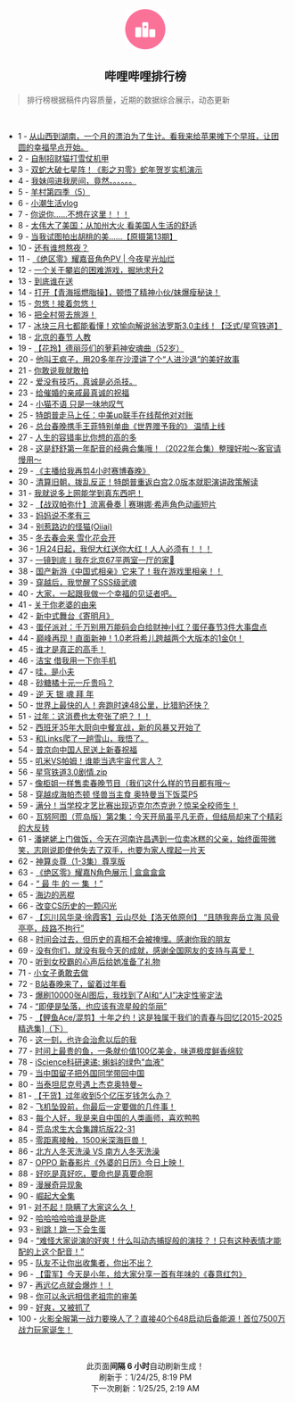 <div align="center">
    <img src="./assets/icon_rank.png" alt="logo" />
    <h2>哔哩哔哩排行榜</h>
</div>

> 排行榜根据稿件内容质量，近期的数据综合展示，动态更新

<br />

<ul><li><span>1 - <a href=https://www.bilibili.com/BV13uf8YxEDV target=_blank>从山西到湖南，一个月的漂泊为了生计。看我来给苹果摊下个早班，让团圆的幸福早点开始。</a></span></li><li><span>2 - <a href=https://www.bilibili.com/BV1pEwvevEYU target=_blank>自制招财猫打雪仗机甲</a></span></li><li><span>3 - <a href=https://www.bilibili.com/BV1UpwaeNESx target=_blank>双蛇大破七星阵！《影之刃零》蛇年贺岁实机演示</a></span></li><li><span>4 - <a href=https://www.bilibili.com/BV13bfbYXE4N target=_blank>我妹闯进我房间，竟然。。。。。。</a></span></li><li><span>5 - <a href=https://www.bilibili.com/BV1v7fLYXETB target=_blank>羊村第四季（5）</a></span></li><li><span>6 - <a href=https://www.bilibili.com/BV1bDftYUEEm target=_blank>小潮生活vlog</a></span></li><li><span>7 - <a href=https://www.bilibili.com/BV1zdw6eyExk target=_blank>你说你……不想在这里！！！</a></span></li><li><span>8 - <a href=https://www.bilibili.com/BV1w2fbY3EnC target=_blank>太伟大了美国：从加州大火&nbsp;看美国人生活的舒适</a></span></li><li><span>9 - <a href=https://www.bilibili.com/BV1PQwHevEkX target=_blank>当我试图拍出胡桃的美……【原摄第13期】</a></span></li><li><span>10 - <a href=https://www.bilibili.com/BV1ZofhY3EbR target=_blank>还有谁想熬夜？</a></span></li><li><span>11 - <a href=https://www.bilibili.com/BV1wEwYeoEDy target=_blank>《绝区零》耀嘉音角色PV&nbsp;|&nbsp;今夜星光灿烂</a></span></li><li><span>12 - <a href=https://www.bilibili.com/BV1KpfaYsEhx target=_blank>一个关于攀岩的困难游戏，掘地求升2</a></span></li><li><span>13 - <a href=https://www.bilibili.com/BV17Dwee9E9Q target=_blank>到底谁在送</a></span></li><li><span>14 - <a href=https://www.bilibili.com/BV1Z4wYenEGB target=_blank>打开【青海摇燃脂操】，顿悟了精神小伙/妹爆瘦秘诀！</a></span></li><li><span>15 - <a href=https://www.bilibili.com/BV1J9fhY5EhW target=_blank>忽悠！接着忽悠！</a></span></li><li><span>16 - <a href=https://www.bilibili.com/BV1n6waeXEgG target=_blank>把全村带去旅游！</a></span></li><li><span>17 - <a href=https://www.bilibili.com/BV1VxfhYYEGi target=_blank>冰块三月七都能看懂！欢愉向解说翁法罗斯3.0主线！【泛式/星穹铁道】</a></span></li><li><span>18 - <a href=https://www.bilibili.com/BV1XUwze8ERW target=_blank>北京的春节&nbsp;人教</a></span></li><li><span>19 - <a href=https://www.bilibili.com/BV1fKfiYDEn7 target=_blank>【花玲】德丽莎们的萝莉神安魂曲（52岁）</a></span></li><li><span>20 - <a href=https://www.bilibili.com/BV1cjwhenE9t target=_blank>他叫王疯子，用20多年在沙漠讲了个“人进沙退”的美好故事</a></span></li><li><span>21 - <a href=https://www.bilibili.com/BV1dFf8YhEjD target=_blank>你敢说我就敢拍</a></span></li><li><span>22 - <a href=https://www.bilibili.com/BV19iwYe5Eym target=_blank>爱没有技巧，真诚是必杀技。</a></span></li><li><span>23 - <a href=https://www.bilibili.com/BV1QAftYDEWP target=_blank>给催婚的亲戚最真诚的祝福</a></span></li><li><span>24 - <a href=https://www.bilibili.com/BV1JCfiY4Edz target=_blank>小猫不语&nbsp;只是一味地叹气</a></span></li><li><span>25 - <a href=https://www.bilibili.com/BV1hUf8YZEtm target=_blank>特朗普走马上任：中美up联手在线帮他对对账</a></span></li><li><span>26 - <a href=https://www.bilibili.com/BV1z4fxY4EPi target=_blank>总台春晚携手王菲特别单曲《世界赠予我的》&nbsp;温情上线</a></span></li><li><span>27 - <a href=https://www.bilibili.com/BV1mPwMeFEPX target=_blank>人生的容错率比你想的高的多</a></span></li><li><span>28 - <a href=https://www.bilibili.com/BV1TQwYeNE8j target=_blank>这是舒舒第一年配音的经典合集哦！（2022年合集）整理好啦～客官请慢用～</a></span></li><li><span>29 - <a href=https://www.bilibili.com/BV1dgwaeVE2c target=_blank>《主播给我再剪4小时赛博春晚》</a></span></li><li><span>30 - <a href=https://www.bilibili.com/BV1ACfbYVEwm target=_blank>清算旧朝，拨乱反正！特朗普重返白宫2.0版本就职演讲政策解读</a></span></li><li><span>31 - <a href=https://www.bilibili.com/BV1SAwGejEeo target=_blank>我就说多上网能学到真东西吧！</a></span></li><li><span>32 - <a href=https://www.bilibili.com/BV1q3cteAEXK target=_blank>【战双帕弥什】流离叠奏&nbsp;|&nbsp;赛琳娜·希声角色动画短片</a></span></li><li><span>33 - <a href=https://www.bilibili.com/BV1ESf4YhEHt target=_blank>妈妈说不孝有三</a></span></li><li><span>34 - <a href=https://www.bilibili.com/BV1bZw8eYEo6 target=_blank>别惹路边的怪猫(Oiiai)</a></span></li><li><span>35 - <a href=https://www.bilibili.com/BV18HfVYGExS target=_blank>冬去春会来&nbsp;雪化花会开</a></span></li><li><span>36 - <a href=https://www.bilibili.com/BV1JAfiY9Etm target=_blank>1月24日起，我倪大红送你大红！人人必须有！！！</a></span></li><li><span>37 - <a href=https://www.bilibili.com/BV1rDwbeEEzH target=_blank>一镜到底丨我在北京67平两室一厅的家🏡</a></span></li><li><span>38 - <a href=https://www.bilibili.com/BV19YwheBE4h target=_blank>国产新游《中国式相亲》它来了！我在游戏里相亲！！</a></span></li><li><span>39 - <a href=https://www.bilibili.com/BV1mLftYkEPA target=_blank>穿越后，我觉醒了SSS级武魂</a></span></li><li><span>40 - <a href=https://www.bilibili.com/BV1ArfbYyESz target=_blank>大家，一起跟我做一个幸福的见证者吧。</a></span></li><li><span>41 - <a href=https://www.bilibili.com/BV1pefVYPEQZ target=_blank>关于你老婆的由来</a></span></li><li><span>42 - <a href=https://www.bilibili.com/BV1ocfaYBEo8 target=_blank>新中式舞台《寄明月》</a></span></li><li><span>43 - <a href=https://www.bilibili.com/BV1C4faYDENy target=_blank>蛋仔派对：千万别用万能码会白给财神小红？蛋仔春节3件大事盘点</a></span></li><li><span>44 - <a href=https://www.bilibili.com/BV1iXfiYJEF5 target=_blank>巅峰再现！直面新神！1.0老将希儿跨越两个大版本的1金0t！</a></span></li><li><span>45 - <a href=https://www.bilibili.com/BV19HfBYEEKi target=_blank>谁才是真正的高手！</a></span></li><li><span>46 - <a href=https://www.bilibili.com/BV1fcwneSEjt target=_blank>洁宝&nbsp;借我用一下你手机</a></span></li><li><span>47 - <a href=https://www.bilibili.com/BV1ruwBeME5y target=_blank>哇，是小夫</a></span></li><li><span>48 - <a href=https://www.bilibili.com/BV1Hvw8eEEZJ target=_blank>砂糖橘十元一斤贵吗？</a></span></li><li><span>49 - <a href=https://www.bilibili.com/BV1ZxwheVEFv target=_blank>逆&nbsp;天&nbsp;银&nbsp;魂&nbsp;拜&nbsp;年</a></span></li><li><span>50 - <a href=https://www.bilibili.com/BV1LhwYeUEex target=_blank>世界上最快的人！奔跑时速48公里，比猎豹还快？</a></span></li><li><span>51 - <a href=https://www.bilibili.com/BV1CxfaYHEo6 target=_blank>过年：这消费也太夸张了吧？！！</a></span></li><li><span>52 - <a href=https://www.bilibili.com/BV1rRwheWEUH target=_blank>西班牙35年大厨向中餐宣战，新的风暴又开始了</a></span></li><li><span>53 - <a href=https://www.bilibili.com/BV1fQwme8Eqt target=_blank>和Links爬了一趟雪山，我悟了。</a></span></li><li><span>54 - <a href=https://www.bilibili.com/BV1TGftY1EFD target=_blank>普京向中国人民送上新春祝福</a></span></li><li><span>55 - <a href=https://www.bilibili.com/BV1fWwYepE1V target=_blank>叽米VS帕姆！谁能当选宇宙代言人？</a></span></li><li><span>56 - <a href=https://www.bilibili.com/BV1iBf8YvEtq target=_blank>星穹铁道3.0剧情.zip</a></span></li><li><span>57 - <a href=https://www.bilibili.com/BV1YTf8YoEsr target=_blank>像柜姐一样售卖春晚节目（我们这什么样的节目都有哦～</a></span></li><li><span>58 - <a href=https://www.bilibili.com/BV1Rff4YWE8E target=_blank>穿越成海帕杰顿&nbsp;怪兽当主食&nbsp;奥特曼当下饭菜P5</a></span></li><li><span>59 - <a href=https://www.bilibili.com/BV1EmrSYJE3F target=_blank>满分！当学校才艺比赛出现迈克尔杰克逊？惊呆全校师生！</a></span></li><li><span>60 - <a href=https://www.bilibili.com/BV12awpeMEfG target=_blank>瓦努阿图（荒岛版）第2集：今天开局虽平凡无奇，但结局却来了个精彩的大反转</a></span></li><li><span>61 - <a href=https://www.bilibili.com/BV1UEw8eFEJ2 target=_blank>潘姥姥上门做饭，今天在河南许昌遇到一位卖冰糕的父亲，始终面带微笑，志刚说即使他失去了双手，也要为家人撑起一片天</a></span></li><li><span>62 - <a href=https://www.bilibili.com/BV1RxwbevEZx target=_blank>神算炎尊（1-3集）尊享版</a></span></li><li><span>63 - <a href=https://www.bilibili.com/BV1Rdf4YxEJ9 target=_blank>《绝区零》耀嘉N角色展示&nbsp;|&nbsp;盒盒盒盒</a></span></li><li><span>64 - <a href=https://www.bilibili.com/BV1LpfhYvEAE target=_blank>“&nbsp;最&nbsp;牛&nbsp;的&nbsp;一&nbsp;集&nbsp;！”</a></span></li><li><span>65 - <a href=https://www.bilibili.com/BV1vYwYe7EGw target=_blank>海边的恶棍</a></span></li><li><span>66 - <a href=https://www.bilibili.com/BV18ew6efEF5 target=_blank>改变CS历史的一颗闪光</a></span></li><li><span>67 - <a href=https://www.bilibili.com/BV1Y5wae6EEb target=_blank>【忘川风华录·徐霞客】云山尽处【洛天依原创】&nbsp;“且随我奔岳立海&nbsp;风骨亭亭，歧路不拘行”</a></span></li><li><span>68 - <a href=https://www.bilibili.com/BV1GQw8eqEjK target=_blank>时间会过去，但历史的真相不会被掩埋。感谢你我的朋友</a></span></li><li><span>69 - <a href=https://www.bilibili.com/BV1xbfVYqEEP target=_blank>没有你们，就没有我今天的成就，感谢全国网友的支持与喜爱！</a></span></li><li><span>70 - <a href=https://www.bilibili.com/BV1t3wWe6EuV target=_blank>听到女校霸的心声后给她准备了礼物</a></span></li><li><span>71 - <a href=https://www.bilibili.com/BV1eQw8eqEP6 target=_blank>小女子勇敢去做</a></span></li><li><span>72 - <a href=https://www.bilibili.com/BV1ckw1efEvP target=_blank>B站春晚来了，留着过年看</a></span></li><li><span>73 - <a href=https://www.bilibili.com/BV1oXwmefEYy target=_blank>爆刷10000张AI图后，我找到了AI和“人I”决定性鉴定法</a></span></li><li><span>74 - <a href=https://www.bilibili.com/BV1U2wce7Eu5 target=_blank>“即便是坠落，也应该有流星般的华丽”</a></span></li><li><span>75 - <a href=https://www.bilibili.com/BV1iewWeREA1 target=_blank>【鲤鱼Ace/混剪】十年之约！这是独属于我们的青春与回忆[2015-2025精选集]（下）</a></span></li><li><span>76 - <a href=https://www.bilibili.com/BV1awwWe2EbE target=_blank>这一刻，也许会治愈以后的我</a></span></li><li><span>77 - <a href=https://www.bilibili.com/BV1Rpw4efEtZ target=_blank>时间上最贵的鱼，一条就价值100亿美金，味道极度鲜香绵软</a></span></li><li><span>78 - <a href=https://www.bilibili.com/BV1sLwveqE2h target=_blank>iScience科研速递:&nbsp;蝌蚪的绿色&quot;血液&quot;</a></span></li><li><span>79 - <a href=https://www.bilibili.com/BV1jcfaYzEke target=_blank>当中国留子把外国同学带回中国</a></span></li><li><span>80 - <a href=https://www.bilibili.com/BV1qtfxYdEGh target=_blank>当泰坦尼克号遇上杰克奥特曼~</a></span></li><li><span>81 - <a href=https://www.bilibili.com/BV1fXfbYKEFk target=_blank>【干货】过年收到5个亿压岁钱怎么办？</a></span></li><li><span>82 - <a href=https://www.bilibili.com/BV134wmemE5C target=_blank>飞机坠毁前，你最后一定要做的几件事！</a></span></li><li><span>83 - <a href=https://www.bilibili.com/BV1yjw2evEi1 target=_blank>每个人好，我是来自中国的人类画师，喜欢鸭鸭</a></span></li><li><span>84 - <a href=https://www.bilibili.com/BV1jmw8egEcZ target=_blank>荒岛求生大合集蹲坑版22-31</a></span></li><li><span>85 - <a href=https://www.bilibili.com/BV12WfaYXEBo target=_blank>零距离接触，1500米深海巨兽！</a></span></li><li><span>86 - <a href=https://www.bilibili.com/BV1QJfVYCEYV target=_blank>北方人冬天洗澡&nbsp;VS&nbsp;南方人冬天洗澡</a></span></li><li><span>87 - <a href=https://www.bilibili.com/BV1LJfbYfECM target=_blank>OPPO&nbsp;新春影片《外婆的日历》今日上映！</a></span></li><li><span>88 - <a href=https://www.bilibili.com/BV1UiwbeZEwo target=_blank>好吃是真好吃，要命也是真要命啊</a></span></li><li><span>89 - <a href=https://www.bilibili.com/BV1fPwpexEdc target=_blank>漫展奇异现象</a></span></li><li><span>90 - <a href=https://www.bilibili.com/BV1TPwhebEWn target=_blank>崛起大全集</a></span></li><li><span>91 - <a href=https://www.bilibili.com/BV1eXwaeyEXz target=_blank>对不起！隐瞒了大家这么久！</a></span></li><li><span>92 - <a href=https://www.bilibili.com/BV1c5wheQE9e target=_blank>哈哈哈哈哈谁是卧底</a></span></li><li><span>93 - <a href=https://www.bilibili.com/BV1eDfaYNEEV target=_blank>别跳！跳一下会生蛋</a></span></li><li><span>94 - <a href=https://www.bilibili.com/BV17Wwhe1EGn target=_blank>“难怪大家说演的好爽！什么叫动态捕捉般的演技？！只有这种表情才能配的上这个配音！”</a></span></li><li><span>95 - <a href=https://www.bilibili.com/BV1PgwhesEwK target=_blank>队友不让你出收集者，你出不出？</a></span></li><li><span>96 - <a href=https://www.bilibili.com/BV175fbYAEHk target=_blank>【雷军】今天是小年，给大家分享一首有年味的《春意红包》</a></span></li><li><span>97 - <a href=https://www.bilibili.com/BV1tZf8YQE9r target=_blank>再远亿点就会爆炸！！</a></span></li><li><span>98 - <a href=https://www.bilibili.com/BV1kJwHe4EKg target=_blank>你可以永远相信老祖宗的审美</a></span></li><li><span>99 - <a href=https://www.bilibili.com/BV1vifxYnE32 target=_blank>好爽，又被抓了</a></span></li><li><span>100 - <a href=https://www.bilibili.com/BV19YfYYiE7T target=_blank>火影全服第一战力要换人了？直接40个648启动后备能源！首位7500万战力玩家诞生！</a></span></li></ul>

<br />

<p align=center>此页面<strong>间隔 6 小时</strong>自动刷新生成！<br>刷新于：1/24/25, 8:19 PM<br>下一次刷新：1/25/25, 2:19 AM</p>
